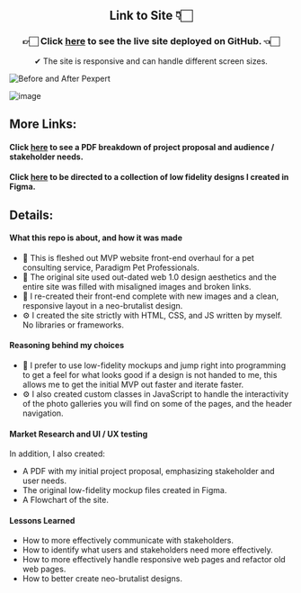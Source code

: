 <div align="center">
<h2> Link to Site 👇🏻</h2>
<h3> 👉🏻 Click <a href="https://the-captain-william.github.io/Paradigm-Pet-Professionals/index.html">here</a> to see the live site deployed on GitHub. 👈🏻</h3>
✔ The site is responsive and can handle different screen sizes.
</div>


![Before and After Pexpert](https://github.com/The-Captain-William/Paradigm-Pet-Professionals/assets/112818936/4df3bb15-b04b-4867-b7d5-6a87303aa79b)

![image](https://github.com/The-Captain-William/Paradigm-Pet-Professionals/assets/112818936/7ef13576-93bb-4a3b-9231-41690f1fecf6)

## More Links:
<h4>Click <a href="https://github.com/The-Captain-William/Paradigm-Pet-Professionals/blob/c9c2f163e15265592164c8eb7ec5c3bfcb5da598/docs/Paradigm%20Pet%20Professionals%20Project%20Proposal%20PDF.pdf">here</a> to see a PDF breakdown of project proposal and audience / stakeholder needs.</h4>
<h4>Click <a href="https://github.com/The-Captain-William/Paradigm-Pet-Professionals/tree/c9c2f163e15265592164c8eb7ec5c3bfcb5da598/docs/wireframe%20images">here</a> to be directed to a collection of low fidelity designs I created in Figma.</h4>

## Details:

#### What this repo is about, and how it was made
- 🚀 This is fleshed out MVP website front-end overhaul for a pet consulting service, Paradigm Pet Professionals. <br>
- 🤢 The original site used out-dated web 1.0 design aesthetics and the entire site was filled with misaligned images and broken links. <br>
- 🎨 I re-created their front-end complete with new images and a clean, responsive layout in a neo-brutalist design. <br>
- ⚙ I created the site strictly with HTML, CSS, and JS written by myself. No libraries or frameworks. <br>



#### Reasoning behind my choices
- 🚀 I prefer to use low-fidelity mockups and jump right into programming to get a feel for what looks good if a design is not handed to me, this allows me to get the initial MVP out faster and iterate faster. <br>
- ⚙  I also created custom classes in JavaScript to handle the interactivity of the photo galleries you will find on some of the pages, and the header navigation.

#### Market Research and UI / UX testing 
In addition, I also created:
- A PDF with my initial project proposal, emphasizing stakeholder and user needs.
- The original low-fidelity mockup files created in Figma.
- A Flowchart of the site.

#### Lessons Learned
- How to more effectively communicate with stakeholders.
- How to identify what users and stakeholders need more effectively. 
- How to more effectively handle responsive web pages and refactor old web pages.
- How to better create neo-brutalist designs.
